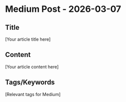 # Medium Post - 2026-03-07

## Title
[Your article title here]

## Content
[Your article content here]

## Tags/Keywords
[Relevant tags for Medium]
